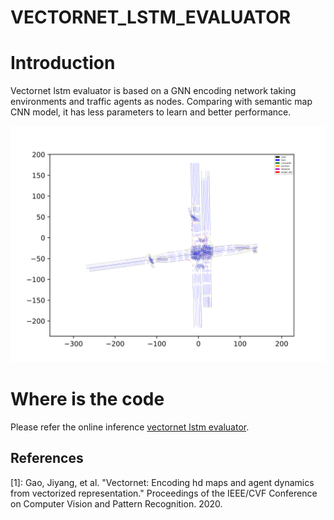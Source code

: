 # VECTORNET_LSTM_EVALUATOR

# Introduction

Vectornet lstm evaluator is based on a GNN encoding network taking environments and traffic agents as nodes. Comparing with semantic map CNN model, it has less parameters to learn and better performance.

![Diagram](images/vectornet.svg)

# Where is the code

Please refer the online inference [vectornet lstm evaluator](https://github.com/ApolloAuto/apollo/modules/prediction/evaluator/vehicle/vectornet_evaluator.h).

## References

[1]: Gao, Jiyang, et al. "Vectornet: Encoding hd maps and agent dynamics from vectorized representation." Proceedings of the IEEE/CVF Conference on Computer Vision and Pattern Recognition. 2020.
